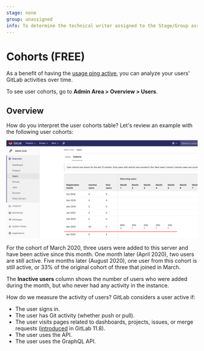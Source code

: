 ```yaml
---
stage: none
group: unassigned
info: To determine the technical writer assigned to the Stage/Group associated with this page, see https://about.gitlab.com/handbook/engineering/ux/technical-writing/#assignments
---
```


# Cohorts **(FREE)**

As a benefit of having the [usage ping active](../settings/usage_statistics.md),
you can analyze your users' GitLab activities over time.

To see user cohorts, go to **Admin Area > Overview > Users**.

## Overview

How do you interpret the user cohorts table? Let's review an example with the
following user cohorts:

![User cohort example](img/cohorts_v13_9.png)

For the cohort of March 2020, three users were added to this server and have
been active since this month. One month later (April 2020), two users are still
active. Five months later (August 2020), one user from this cohort is still
active, or 33% of the original cohort of three that joined in March.

The **Inactive users** column shows the number of users who were added during
the month, but who never had any activity in the instance.

How do we measure the activity of users? GitLab considers a user active if:

- The user signs in.
- The user has Git activity (whether push or pull).
- The user visits pages related to dashboards, projects, issues, or merge
  requests ([introduced](https://gitlab.com/gitlab-org/gitlab-foss/-/issues/54947) in GitLab 11.8).
- The user uses the API.
- The user uses the GraphQL API.
